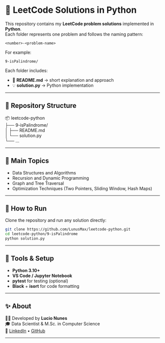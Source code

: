 # 🧠 LeetCode Solutions in Python

This repository contains my **LeetCode problem solutions** implemented in **Python**.  
Each folder represents one problem and follows the naming pattern:

```
<number>-<problem-name>
```

For example:
```
9-isPalindrome/
```

Each folder includes:
- 📝 **README.md** → short explanation and approach  
- 💡 **solution.py** → Python implementation  

---

## 📁 Repository Structure

📦 leetcode-python  
├── 9-isPalindrome/  
│   ├── README.md  
│   └── solution.py  
└── ...  

---

## 🧩 Main Topics

- Data Structures and Algorithms  
- Recursion and Dynamic Programming  
- Graph and Tree Traversal  
- Optimization Techniques (Two Pointers, Sliding Window, Hash Maps)

---

## 🚀 How to Run

Clone the repository and run any solution directly:

```bash
git clone https://github.com/LunusMax/leetcode-python.git
cd leetcode-python/9-isPalindrome
python solution.py
```

---

## 🧰 Tools & Setup

- **Python 3.10+**  
- **VS Code / Jupyter Notebook**  
- **pytest** for testing (optional)  
- **Black** + **isort** for code formatting  

---

## ✨ About

👨‍💻 Developed by **Lucio Nunes**  
🎓 Data Scientist & M.Sc. in Computer Science  
🔗 [LinkedIn](https://www.linkedin.com/in/lucionunes/) • [GitHub](https://github.com/LunusMax)

---